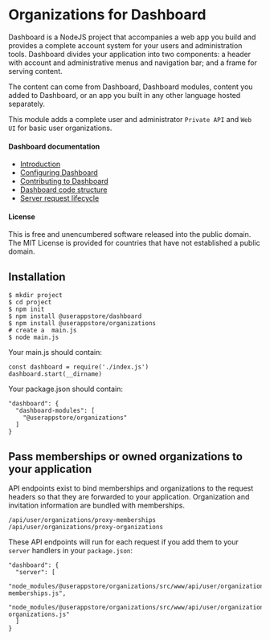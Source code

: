# Organizations for Dashboard
Dashboard is a NodeJS project that accompanies a web app you build and provides a complete account system for your users and administration tools.  Dashboard divides your application into two components: a header with account and administrative menus and navigation bar; and a frame for serving content.

The content can come from Dashboard, Dashboard modules, content you added to Dashboard, or an app you built in any other language hosted separately.

This module adds a complete user and administrator `Private API` and `Web UI` for basic user organizations.

#### Dashboard documentation
- [Introduction](https://github.com/userappstore/dashboard/wiki)
- [Configuring Dashboard](https://github.com/userappstore/dashboard/wiki/Configuring-Dashboard)
- [Contributing to Dashboard](https://github.com/userappstore/dashboard/wiki/Contributing-to-Dashboard)
- [Dashboard code structure](https://github.com/userappstore/dashboard/wiki/Dashboard-code-structure)
- [Server request lifecycle](https://github.com/userappstore/dashboard/wiki/Server-Request-Lifecycle)

#### License

This is free and unencumbered software released into the public domain.  The MIT License is provided for countries that have not established a public domain.

## Installation 

    $ mkdir project
    $ cd project
    $ npm init
    $ npm install @userappstore/dashboard
    $ npm install @userappstore/organizations
    # create a  main.js
    $ node main.js

Your main.js should contain:

    const dashboard = require('./index.js')
    dashboard.start(__dirname)

Your package.json should contain:

    "dashboard": {
      "dashboard-modules": [
        "@userappstore/organizations"
      ]
    }

## Pass memberships or owned organizations to your application

API endpoints exist to bind memberships and organizations to the request headers so that they are forwarded to your application.  Organization and invitation information are bundled with memberships.

    /api/user/organizations/proxy-memberships
    /api/user/organizations/proxy-organizations

These API endpoints will run for each request if you add them to your `server` handlers in your `package.json`:

    "dashboard": {
      "server": [
        "node_modules/@userappstore/organizations/src/www/api/user/organizations/proxy-memberships.js",
        "node_modules/@userappstore/organizations/src/www/api/user/organizations/proxy-organizations.js"
      ]
    }
